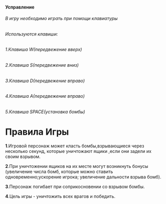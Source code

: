#### Усправление ####
###### В игру необходимо играть при помощи клавиатуры ###### 
###### Используются клавиши:
###### 1.Клавиша W(передвежение вверх)
###### 2.Клавиша S(передвежение вниз)
###### 3.Клавиша D(передвежение вправо)
###### 4.Клавиша A(передвежение вправо)
###### 5.Клавиша SPACE(установка бомбы)

# Правила Игры #
**1**.Игровой персонаж может класть бомбы,взрывающиеся через несколько секунд, которые уничтожают ящики ,если они задели их своим взрывом.

**2**.При уничтожении ящиков на их месте могут возникнуть бонусы (увеличение числа бомб, которые можно ставить одновременно;ускорение игрока; увеличение дальности взрыва бомб).

**3**.Персонаж погибает при соприкосновении cо взрывом бомбы. 

**4**.Цель игры - уничтожить всех врагов и победить. 

